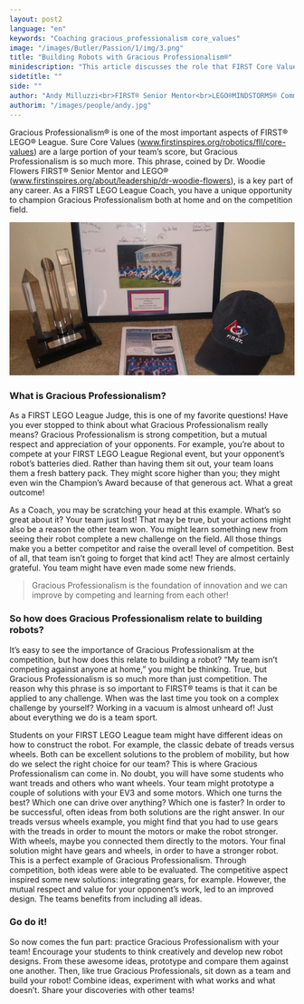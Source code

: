 ```yaml
---
layout: post2
language: "en"
keywords: "Coaching gracious_professionalism core_values"
image: "/images/Butler/Passion/1/img/3.png"
title: "Building Robots with Gracious Professionalism®"
minidescription: "This article discusses the role that FIRST Core Values plays."
sidetitle: ""
side: ""
author: "Andy Milluzzi<br>FIRST® Senior Mentor<br>LEGO®MINDSTORMS® Community Partner"
authorim: "/images/people/andy.jpg"
---
```


Gracious Professionalism® is one of the most important aspects of FIRST® LEGO® League. Sure Core Values (www.firstinspires.org/robotics/fll/core-values) are a large portion of your team’s score, but Gracious Professionalism is so much more. This phrase, coined by Dr. Woodie Flowers FIRST® Senior Mentor and LEGO® (www.firstinspires.org/about/leadership/dr-woodie-flowers), is a key part of any career. As a FIRST LEGO League Coach, you have a unique opportunity to champion Gracious Professionalism both at home and on the competition field. 

![](/images/coachcorner/andymilluzzi.jpg) 

### What is Gracious Professionalism?

As a FIRST LEGO League Judge, this is one of my favorite questions! Have you ever stopped to think about what Gracious Professionalism really means? Gracious Professionalism is strong competition, but a mutual respect and appreciation of your opponents. For example, you’re about to compete at your FIRST LEGO League Regional event, but your opponent’s robot’s batteries died. Rather than having them sit out, your team loans them a fresh battery pack. They might score higher than you; they might even win the Champion’s Award because of that generous act. What a great outcome!

As a Coach, you may be scratching your head at this example. What’s so great about it? Your team just lost! That may be true, but your actions might also be a reason the other team won. You might learn something new from seeing their robot complete a new challenge on the field. All those things make you a better competitor and raise the overall level of competition. Best of all, that team isn’t going to forget that kind act! They are almost certainly grateful. You team might have even made some new friends.

> Gracious Professionalism is the foundation of innovation and we can improve by competing and learning from each other!

### So how does Gracious Professionalism relate to building robots?

It’s easy to see the importance of Gracious Professionalism at the competition, but how does this relate to building a robot? “My team isn’t competing against anyone at home,” you might be thinking. True, but Gracious Professionalism is so much more than just competition. The reason why this phrase is so important to FIRST® teams is that it can be applied to any challenge. When was the last time you took on a complex challenge by yourself? Working in a vacuum is almost unheard of! Just about everything we do is a team sport.

Students on your FIRST LEGO League team might have different ideas on how to construct the robot. For example, the classic debate of treads versus wheels. Both can be excellent solutions to the problem of mobility, but how do we select the right choice for our team? This is where Gracious Professionalism can come in. No doubt, you will have some students who want treads and others who want wheels. Your team might prototype a couple of solutions with your EV3 and some motors. Which one turns the best? Which one can drive over anything? Which one is faster?  In order to be successful, often ideas from both solutions are the right answer. In our treads versus wheels example, you might find that you had to use gears with the treads in order to mount the motors or make the robot stronger. With wheels, maybe you connected them directly to the motors. Your final solution might have gears and wheels, in order to have a stronger robot. This is a perfect example of Gracious Professionalism. Through competition, both ideas were able to be evaluated. The competitive aspect inspired some new solutions: integrating gears, for example. However, the mutual respect and value for your opponent’s work, led to an improved design. The teams benefits from including all ideas.

### Go do it!

So now comes the fun part: practice Gracious Professionalism with your team! Encourage your students to think creatively and develop new robot designs. From these awesome ideas, prototype and compare them against one another. Then, like true Gracious Professionals, sit down as a team and build your robot! Combine ideas, experiment with what works and what doesn’t. Share your discoveries with other teams!  




